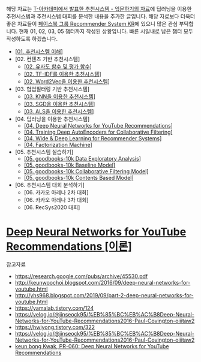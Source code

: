 해당 자료는 [T-아카데미에서 발표한 추천시스템 - 입문하기의 자료](https://github.com/choco9966/T-academy-Recommendation)에 딥러닝을 이용한 추천시스템과 추천시스템 대회를 분석한 내용을 추가한 글입니다. 해당 자료보다 더욱더 좋은 자료들이 [페이스북 그룹 Recommender System KR](https://www.facebook.com/groups/2611614312273351)에 있으니 많은 관심 부탁합니다. 현재 01, 02, 03, 05 챕터까지 작성된 상황입니다. 빠른 시일내로 남은 챕터 모두 작성하도록 하겠습니다. 

- [[01. 추천시스템 이해]](https://eda-ai-lab.tistory.com/522)
- [02. 컨텐츠 기반 추천시스템]
  - [[02. 유사도 함수 및 평가 함수]](https://eda-ai-lab.tistory.com/524)
  - [[02. TF-IDF를 이용한 추천시스템]](https://eda-ai-lab.tistory.com/525)
  - [[02. Word2Vec을 이용한 추천시스템]](https://eda-ai-lab.tistory.com/526)
- [03. 협업필터링 기반 추천시스템]
  - [[03. KNN을 이용한 추천시스템]](https://eda-ai-lab.tistory.com/527)
  - [[03. SGD을 이용한 추천시스템]](https://eda-ai-lab.tistory.com/528)
  - [[03. ALS을 이용한 추천시스템]](https://eda-ai-lab.tistory.com/529)
- [04. 딥러닝을 이용한 추천시스템]
  - [[04. Deep Neural Networks for YouTube Recommendations]](https://eda-ai-lab.tistory.com/530)
  - [[04. Training Deep AutoEncoders for Collaborative Filtering]](https://eda-ai-lab.tistory.com/531)
  - [[04. Wide & Deep Learning for Recommender Systems]](https://eda-ai-lab.tistory.com/532)
  - [[04. Factorization Machine]](https://eda-ai-lab.tistory.com/533)
- [05. 추천시스템 실습하기]
  - [[05. goodbooks-10k Data Exploratory Analysis]](https://www.kaggle.com/chocozzz/01-goodbooks-10k-data-exploratory-analysis)
  - [[05. goodbooks-10k Baseline Model]](https://www.kaggle.com/chocozzz/02-goodbooks-10k-baseline-model)
  - [[05. goodbooks-10k Collaborative Filtering Model]](https://www.kaggle.com/chocozzz/03-goodbooks-10k-collaborative-filtering-model)
  - [[05. goodbooks-10k Contents Based Model]](https://www.kaggle.com/chocozzz/04-goodbooks-10k-contents-based-model)
- [06. 추천시스템 대회 분석하기]
  - [06. 카카오 아레나 2차 대회]
  - [06. 카카오 아레나 3차 대회]
  - [06. RecSys2020 대회]

# [Deep Neural Networks for YouTube Recommendations [이론]](https://research.google.com/pubs/archive/45530.pdf)





참고자료 

- https://research.google.com/pubs/archive/45530.pdf
- http://keunwoochoi.blogspot.com/2016/09/deep-neural-networks-for-youtube.html
- http://yhs968.blogspot.com/2019/09/part-2-deep-neural-networks-for-youtube.html
- https://yamalab.tistory.com/124
- https://velog.io/@jinseock95/%EB%85%BC%EB%AC%B8Deep-Neural-Networks-for-YouTube-Recommendations2016-Paul-Covington-oiiitaw2
- https://hwiyong.tistory.com/322
- https://velog.io/@jinseock95/%EB%85%BC%EB%AC%B8Deep-Neural-Networks-for-YouTube-Recommendations2016-Paul-Covington-oiiitaw2
- [keun bong Kwak, PR-060: Deep Neural Networks for YouTube Recommendations](https://www.youtube.com/watch?v=V6zixdCIOqw)



